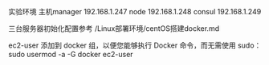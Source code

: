 实验环境
主机manager 192.168.1.247
node        192.168.1.248
consul      192.168.1.249


三台服务器初始化配置参考
/Linux部署环境/centOS搭建docker.md

 ec2-user 添加到 docker 组，以便您能够执行 Docker 命令，而无需使用 sudo：
sudo usermod -a -G docker ec2-user